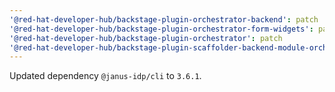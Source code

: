 ```yaml
---
'@red-hat-developer-hub/backstage-plugin-orchestrator-backend': patch
'@red-hat-developer-hub/backstage-plugin-orchestrator-form-widgets': patch
'@red-hat-developer-hub/backstage-plugin-orchestrator': patch
'@red-hat-developer-hub/backstage-plugin-scaffolder-backend-module-orchestrator': patch
---
```


Updated dependency `@janus-idp/cli` to `3.6.1`.
